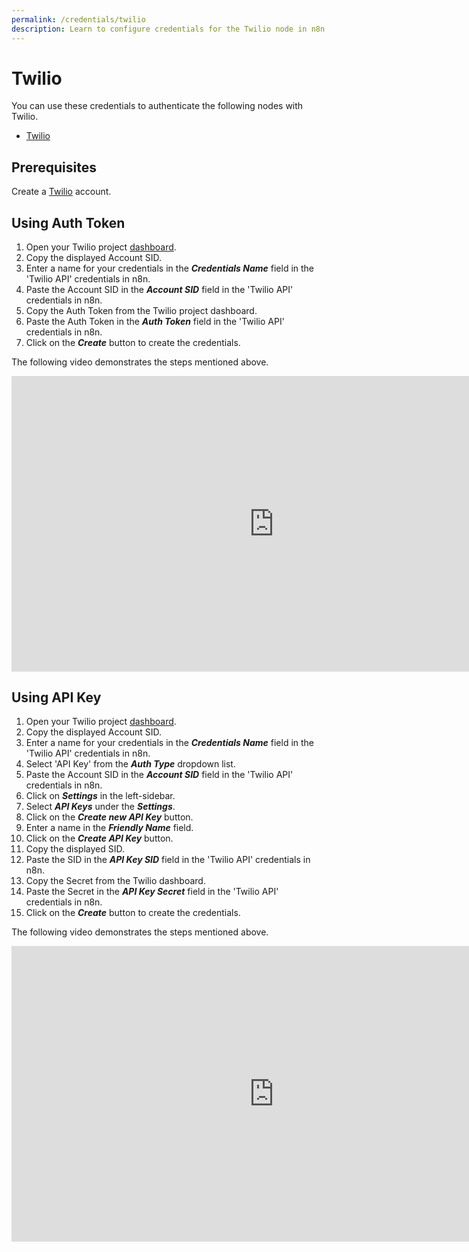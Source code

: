 ```yaml
---
permalink: /credentials/twilio
description: Learn to configure credentials for the Twilio node in n8n
---
```


# Twilio

You can use these credentials to authenticate the following nodes with Twilio.
- [Twilio](../../nodes-library/nodes/Twilio/README.md)

## Prerequisites

Create a [Twilio](https://twilio.com/) account.

## Using Auth Token

1. Open your Twilio project [dashboard](https://www.twilio.com/console).
2. Copy the displayed Account SID.
3. Enter a name for your credentials in the ***Credentials Name*** field in the 'Twilio API' credentials in n8n.
4. Paste the Account SID in the ***Account SID*** field in the 'Twilio API' credentials in n8n.
5. Copy the Auth Token from the Twilio project dashboard.
6. Paste the Auth Token in the ***Auth Token*** field in the 'Twilio API' credentials in n8n.
7. Click on the ***Create*** button to create the credentials.

The following video demonstrates the steps mentioned above.

<div class="video-container">
<iframe width="840" height="472.5" src="https://www.youtube.com/embed/lUNb4yQWh3s" frameborder="0" allow="accelerometer; autoplay; clipboard-write; encrypted-media; gyroscope; picture-in-picture" allowfullscreen></iframe>
</div>

## Using API Key

1. Open your Twilio project [dashboard](https://www.twilio.com/console).
2. Copy the displayed Account SID.
3. Enter a name for your credentials in the ***Credentials Name*** field in the 'Twilio API' credentials in n8n.
4. Select 'API Key' from the ***Auth Type*** dropdown list.
5. Paste the Account SID in the ***Account SID*** field in the 'Twilio API' credentials in n8n.
6. Click on ***Settings*** in the left-sidebar.
7. Select ***API Keys*** under the ***Settings***.
8. Click on the ***Create new API Key*** button.
9. Enter a name in the ***Friendly Name*** field.
10. Click on the ***Create API Key*** button.
11. Copy the displayed SID.
12. Paste the SID in the ***API Key SID*** field in the 'Twilio API' credentials in n8n.
13. Copy the Secret from the Twilio dashboard.
14. Paste the Secret in the ***API Key Secret*** field in the 'Twilio API' credentials in n8n.
15. Click on the ***Create*** button to create the credentials.

The following video demonstrates the steps mentioned above.

<div class="video-container">
<iframe width="840" height="472.5" src="https://www.youtube.com/embed/W9k4_AB7yRE" frameborder="0" allow="accelerometer; autoplay; clipboard-write; encrypted-media; gyroscope; picture-in-picture" allowfullscreen></iframe>
</div>
